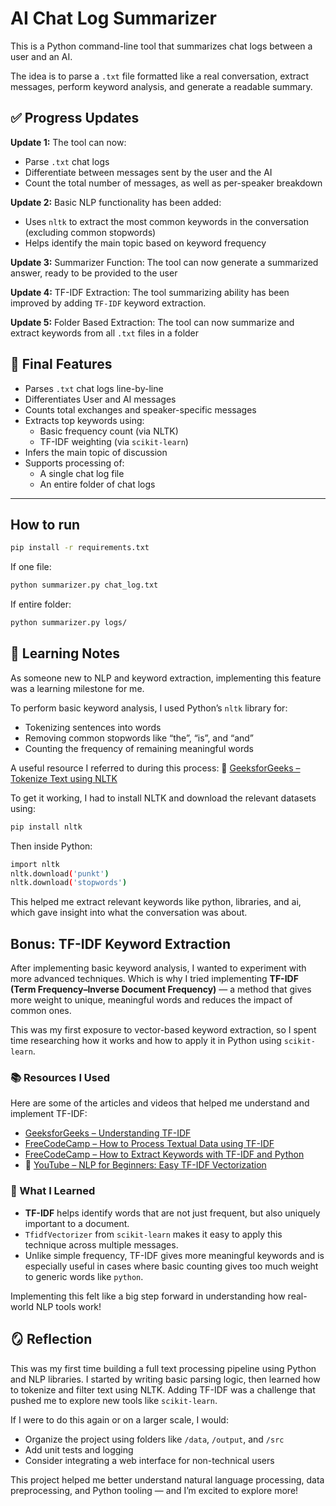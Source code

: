 # AI Chat Log Summarizer

This is a Python command-line tool that summarizes chat logs between a user and an AI. 

The idea is to parse a `.txt` file formatted like a real conversation, extract messages, perform keyword analysis, and generate a readable summary.

## ✅ Progress Updates

**Update 1:**
The tool can now:
- Parse `.txt` chat logs
- Differentiate between messages sent by the user and the AI
- Count the total number of messages, as well as per-speaker breakdown

**Update 2:** 
Basic NLP functionality has been added:
- Uses `nltk` to extract the most common keywords in the conversation (excluding common stopwords)
- Helps identify the main topic based on keyword frequency

**Update 3:**
Summarizer Function:
The tool can now generate a summarized answer, ready to be provided to the user

**Update 4:**
TF-IDF Extraction:
The tool summarizing ability has been improved by adding `TF-IDF` keyword extraction.

**Update 5:**
Folder Based Extraction:
The tool can now summarize and extract keywords from all `.txt` files in a folder

## 🚀 Final Features

- Parses `.txt` chat logs line-by-line
- Differentiates User and AI messages
- Counts total exchanges and speaker-specific messages
- Extracts top keywords using:
  - Basic frequency count (via NLTK)
  - TF-IDF weighting (via `scikit-learn`)
- Infers the main topic of discussion
- Supports processing of:
  - A single chat log file
  - An entire folder of chat logs

---

## How to run
```bash
pip install -r requirements.txt
```

If one file:
```bash
python summarizer.py chat_log.txt 
```

If entire folder:
```bash
python summarizer.py logs/
```

## 🧠 Learning Notes

As someone new to NLP and keyword extraction, implementing this feature was a learning milestone for me.

To perform basic keyword analysis, I used Python’s `nltk` library for:
- Tokenizing sentences into words
- Removing common stopwords like “the”, “is”, and “and”
- Counting the frequency of remaining meaningful words

A useful resource I referred to during this process:
🔗 [GeeksforGeeks – Tokenize Text using NLTK](https://www.geeksforgeeks.org/tokenize-text-using-nltk-python/)

To get it working, I had to install NLTK and download the relevant datasets using:
```bash
pip install nltk
```
Then inside Python:
```bash
import nltk
nltk.download('punkt')
nltk.download('stopwords')
```
This helped me extract relevant keywords like python, libraries, and ai, which gave insight into what the conversation was about.

## Bonus: TF-IDF Keyword Extraction

After implementing basic keyword analysis, I wanted to experiment with more advanced techniques. Which is why I tried implementing **TF-IDF (Term Frequency–Inverse Document Frequency)** — a method that gives more weight to unique, meaningful words and reduces the impact of common ones.

This was my first exposure to vector-based keyword extraction, so I spent time researching how it works and how to apply it in Python using `scikit-learn`.

### 📚 Resources I Used

Here are some of the articles and videos that helped me understand and implement TF-IDF:

- [GeeksforGeeks – Understanding TF-IDF](https://www.geeksforgeeks.org/understanding-tf-idf-term-frequency-inverse-document-frequency/)
- [FreeCodeCamp – How to Process Textual Data using TF-IDF](https://www.freecodecamp.org/news/how-to-process-textual-data-using-tf-idf-in-python-cd2bbc0a94a3/)
- [FreeCodeCamp – How to Extract Keywords with TF-IDF and Python](https://www.freecodecamp.org/news/how-to-extract-keywords-from-text-with-tf-idf-and-pythons-scikit-learn-b2a0f3d7e667/)
- 🎥 [YouTube – NLP for Beginners: Easy TF-IDF Vectorization](https://youtu.be/R1XeaYfVo6s?si=lsMf4gmj7E9jh_x8)

### 🧪 What I Learned

- **TF-IDF** helps identify words that are not just frequent, but also uniquely important to a document.
- `TfidfVectorizer` from `scikit-learn` makes it easy to apply this technique across multiple messages.
- Unlike simple frequency, TF-IDF gives more meaningful keywords and is especially useful in cases where basic counting gives too much weight to generic words like `python`.

Implementing this felt like a big step forward in understanding how real-world NLP tools work!

## 🪞 Reflection

This was my first time building a full text processing pipeline using Python and NLP libraries. I started by writing basic parsing logic, then learned how to tokenize and filter text using NLTK. Adding TF-IDF was a challenge that pushed me to explore new tools like `scikit-learn`.

If I were to do this again or on a larger scale, I would:
- Organize the project using folders like `/data`, `/output`, and `/src`
- Add unit tests and logging
- Consider integrating a web interface for non-technical users

This project helped me better understand natural language processing, data preprocessing, and Python tooling — and I’m excited to explore more!